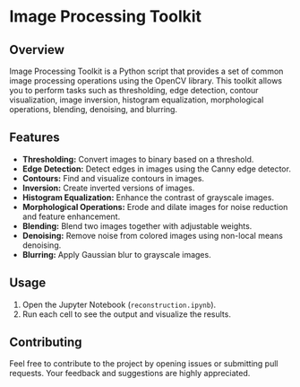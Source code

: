 # Image Processing Toolkit

## Overview

Image Processing Toolkit is a Python script that provides a set of common image processing operations using the OpenCV library. This toolkit allows you to perform tasks such as thresholding, edge detection, contour visualization, image inversion, histogram equalization, morphological operations, blending, denoising, and blurring.

## Features

- **Thresholding:** Convert images to binary based on a threshold.
- **Edge Detection:** Detect edges in images using the Canny edge detector.
- **Contours:** Find and visualize contours in images.
- **Inversion:** Create inverted versions of images.
- **Histogram Equalization:** Enhance the contrast of grayscale images.
- **Morphological Operations:** Erode and dilate images for noise reduction and feature enhancement.
- **Blending:** Blend two images together with adjustable weights.
- **Denoising:** Remove noise from colored images using non-local means denoising.
- **Blurring:** Apply Gaussian blur to grayscale images.

## Usage

1. Open the Jupyter Notebook (`reconstruction.ipynb`).
2. Run each cell to see the output and visualize the results.

## Contributing

Feel free to contribute to the project by opening issues or submitting pull requests. Your feedback and suggestions are highly appreciated.
